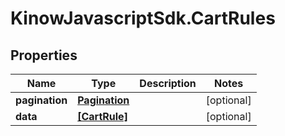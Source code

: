 # KinowJavascriptSdk.CartRules

## Properties
Name | Type | Description | Notes
------------ | ------------- | ------------- | -------------
**pagination** | [**Pagination**](Pagination.md) |  | [optional] 
**data** | [**[CartRule]**](CartRule.md) |  | [optional] 


